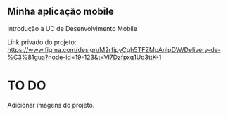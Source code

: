## Minha aplicação mobile

Introdução à UC de Desenvolvimento Mobile

Link privado do projeto: https://www.figma.com/design/M2rfjpyCgh5TFZMpAnlpDW/Delivery-de-%C3%81gua?node-id=19-123&t=Vl7Dzfpxq1Ud3ttK-1

# TO DO
Adicionar imagens do projeto.
